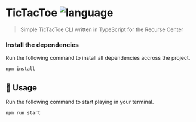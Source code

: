# TicTacToe ![language](https://img.shields.io/badge/language-typescript-blue.svg)

> Simple TicTacToe CLI written in TypeScript for the Recurse Center


### Install the dependencies

Run the following command to install all dependencies accross the project.

```sh
npm install
```

## :rocket: Usage

Run the following command to start playing in your terminal.

```sh
npm run start
```

